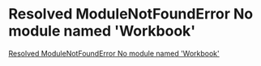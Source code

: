 # Resolved ModuleNotFoundError No module named 'Workbook'
[Resolved ModuleNotFoundError No module named 'Workbook'](https://aiwithcloud.com/2022/09/16/resolved_modulenotfounderror_no_module_named_workbook/)